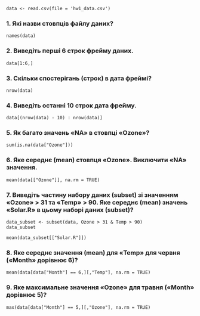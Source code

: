 ``` (r)
data <- read.csv(file = 'hw1_data.csv')
```

### 1. Які назви стовпців файлу даних?
``` (r)
names(data)
```

### 2. Виведіть перші 6 строк фрейму даних.
``` (r)
data[1:6,]
```

### 3. Скільки спостерігань (строк) в дата фреймі?
``` (r)
nrow(data)
```

### 4. Виведіть останні 10 строк дата фрейму.
``` (r)
data[(nrow(data) - 10) : nrow(data)]
```

### 5. Як багато значень «NA» в стовпці «Ozone»?
``` (r)
sum(is.na(data["Ozone"]))
```

### 6. Яке середнє (mean) стовпця «Ozone». Виключити «NA» значення.
``` (r)
mean(data[["Ozone"]], na.rm = TRUE)
```

### 7. Виведіть частину набору даних (subset) зі значенням «Ozone» > 31 та «Temp» > 90. Яке середнє (mean) значень «Solar.R» в цьому наборі даних (subset)?
``` (r)
data_subset <- subset(data, Ozone > 31 & Temp > 90)
data_subset

mean(data_subset[["Solar.R"]])
```

### 8. Яке середнє значення (mean) для «Temp» для червня («Month» дорівнює 6)?
``` (r)
mean(data[data["Month"] == 6,][,"Temp"], na.rm = TRUE)
```

### 9. Яке максимальне значення «Ozone» для травня («Month» дорівнює 5)?
``` (r)
max(data[data["Month"] == 5,][,"Ozone"], na.rm = TRUE)
```